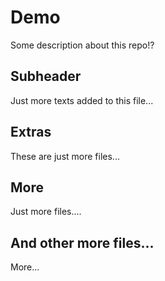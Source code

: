 # Demo

Some description about this repo!?

## Subheader

Just more texts added to this file...

## Extras

These are just more files...

## More

Just more files....

## And other more files...

More...